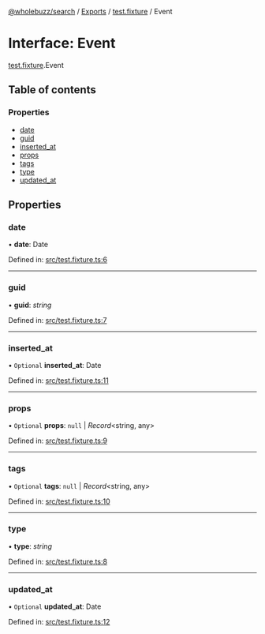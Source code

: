 [@wholebuzz/search](../README.md) / [Exports](../modules.md) / [test.fixture](../modules/test_fixture.md) / Event

# Interface: Event

[test.fixture](../modules/test_fixture.md).Event

## Table of contents

### Properties

- [date](test_fixture.event.md#date)
- [guid](test_fixture.event.md#guid)
- [inserted\_at](test_fixture.event.md#inserted_at)
- [props](test_fixture.event.md#props)
- [tags](test_fixture.event.md#tags)
- [type](test_fixture.event.md#type)
- [updated\_at](test_fixture.event.md#updated_at)

## Properties

### date

• **date**: Date

Defined in: [src/test.fixture.ts:6](https://github.com/wholebuzz/search/blob/master/src/test.fixture.ts#L6)

___

### guid

• **guid**: *string*

Defined in: [src/test.fixture.ts:7](https://github.com/wholebuzz/search/blob/master/src/test.fixture.ts#L7)

___

### inserted\_at

• `Optional` **inserted\_at**: Date

Defined in: [src/test.fixture.ts:11](https://github.com/wholebuzz/search/blob/master/src/test.fixture.ts#L11)

___

### props

• `Optional` **props**: ``null`` \| *Record*<string, any\>

Defined in: [src/test.fixture.ts:9](https://github.com/wholebuzz/search/blob/master/src/test.fixture.ts#L9)

___

### tags

• `Optional` **tags**: ``null`` \| *Record*<string, any\>

Defined in: [src/test.fixture.ts:10](https://github.com/wholebuzz/search/blob/master/src/test.fixture.ts#L10)

___

### type

• **type**: *string*

Defined in: [src/test.fixture.ts:8](https://github.com/wholebuzz/search/blob/master/src/test.fixture.ts#L8)

___

### updated\_at

• `Optional` **updated\_at**: Date

Defined in: [src/test.fixture.ts:12](https://github.com/wholebuzz/search/blob/master/src/test.fixture.ts#L12)
